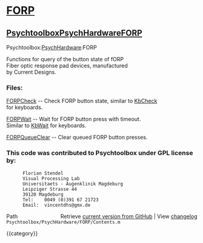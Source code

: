 # [FORP](FORP)
## [Psychtoolbox](Psychtoolbox)[PsychHardware](PsychHardware)[FORP](FORP)

Psychtoolbox:[PsychHardware](PsychHardware):FORP  
  
Functions for query of the button state of fORP  
Fiber optic response pad devices, manufactured  
by Current Designs.  
  
### Files:  
  
[FORPCheck](FORPCheck)      -- Check FORP button state, similar to [KbCheck](KbCheck)  
                  for keyboards.  
  
[FORPWait](FORPWait)       -- Wait for FORP button press with timeout.  
                   Similar to [KbWait](KbWait) for keyboards.  
  
[FORPQueueClear](FORPQueueClear) -- Clear queued FORP button presses.  
  
### This code was contributed to Psychtoolbox under GPL license by:  
  
          Florian Stendel  
          Visual Processing Lab  
          Universitaets - Augenklinik Magdeburg  
          Leipziger Strasse 44  
          39120 Magdeburg  
          Tel:    0049 (0)391 67 21723  
          Email:  vincentdhs@gmx.de  
  




<div class="code_header" style="text-align:right;">
  <span style="float:left;">Path&nbsp;&nbsp;</span> <span class="counter">Retrieve <a href=
  "https://raw.github.com/Psychtoolbox-3/Psychtoolbox-3/beta/Psychtoolbox/PsychHardware/FORP/Contents.m">current version from GitHub</a> | View <a href=
  "https://github.com/Psychtoolbox-3/Psychtoolbox-3/commits/beta/Psychtoolbox/PsychHardware/FORP/Contents.m">changelog</a></span>
</div>
<div class="code">
  <code>Psychtoolbox/PsychHardware/FORP/Contents.m</code>
</div>

{{category}}